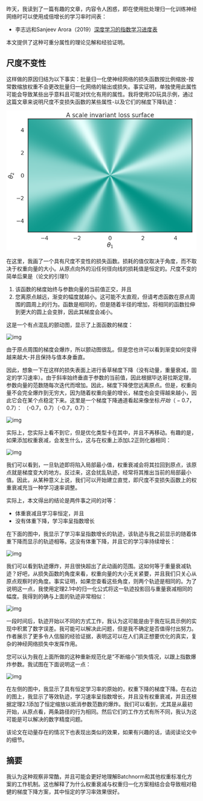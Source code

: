 昨天，我读到了一篇有趣的文章，内容令人困惑，即在使用批处理归一化训练神经网络时可以使用成倍增长的学习率时间表：

- 李志远和Sanjeev Arora（2019）[深度学习的指数学习进度表](https://arxiv.org/abs/1910.07454)

本文提供了这种可重分属性的理论见解和经验证明。

## 尺度不变性

这样做的原因归结为以下事实：批量归一化使神经网络的损失函数按比例缩放-按常数缩放权重不会更改批量归一化网络的输出或损失。事实证明，单独使用此属性可能会导致某些出乎意料且可能对优化有用的属性。我将使用2D玩具示例，通过这篇文章来说明尺度不变损失函数的某些属性-以及它们的梯度下降轨迹：

 ![img](img/download-72.png) 

在这里，我画了一个具有尺度不变性的损失函数。损耗的值仅取决于角度，而不取决于权重向量的大小。从原点向外的沿任何径向线的损耗值是恒定的。尺度不变的简单后果是（论文的引理1）

1. 该函数的梯度始终与参数向量的当前值正交，并且
2. 您离原点越远，渐变的幅度就越小。这可能不太直观，但请考虑函数在原点周围的圆周上的行为。函数是相同的，但是随着半径的增加，将相同的函数拉伸到更大的圆上会变胖，因此其梯度会减小。

这是一个有点混乱的颤动图，显示了上面函数的梯度：

![img](https://www.inference.vc/content/images/2019/10/download-74.png)

由于原点周围的梯度会爆炸，所以颤动图很乱。但是您也许可以看到渐变如何变得越来越大-并且保持与值本身垂直。

因此，想象一下在这样的损失表面上进行香草梯度下降（没有动量，重量衰减，固定的学习速率）。由于斜率始终垂直于参数的当前值，因此根据毕达哥拉斯定理，参数向量的范数随每次迭代而增加。因此，梯度下降使您远离原点。但是，权重向量不会完全爆炸到无穷大，因为随着权重向量的增长，梯度也会变得越来越小，因此它会在某个点稳定下来。这里是一个梯度下降通道看起来像坐标$开始（ - 0.7，0.7）$： （-0.7，0.7）（-0.7，0.7）：

![img](https://www.inference.vc/content/images/2019/10/first_animation--7-.gif)

实际上，您实际上看不到它，但是优化类型卡在其中，并且不再移动。有趣的是，如果添加权重衰减，会发生什么，这与在权重上添加L2正则化器相同：

![img](https://www.inference.vc/content/images/2019/10/first_animation--11-.gif)

我们可以看到，一旦轨迹即将陷入局部最小值，权重衰减会将其拉回到原点，该原点就是梯度变大的地方。反过来，这会扰乱轨迹，经常将其推出当前的局部最小值。因此，从某种意义上说，我们可以开始建立直觉，即尺度不变损失函数上的权重衰减充当一种学习速率调整。

实际上，本文得出的结论是两件事之间的对等：

- 体重衰减且学习率恒定，并且
- 没有体重下降，学习率呈指数增长

在下面的图中，我显示了学习率呈指数增长的轨迹，该轨迹与我之前显示的随着体重下降而显示的轨迹相等。这没有体重下降，并且它的学习率持续增长：

![img](https://www.inference.vc/content/images/2019/10/second_animation.gif)

我们可以看到轨迹爆炸，并且很快超出了此动画的范围。这如何等于重量衰减轨迹？好吧，从损失函数的角度来看，权重向量的大小无关紧要，并且我们只关心从原点观察时的角度。事实证明，如果您查看这些角度，则两个轨迹是相同的。为了说明这一点，我使用定理2.1中的归一化公式将这一轨迹投影回与重量衰减相同的幅度。我得到的确与上面的轨迹非常相似：

![img](https://www.inference.vc/content/images/2019/10/third_animation.gif)

一段时间后，轨迹开始以不同的方式工作，我认为这可能是由于我在玩具示例的实现中积累了数字误差。我可能可以解决此问题，但是我不确定是否值得付出努力。作者展示了更多令人信服的经验证据，表明这可以在人们真正想要优化的真实，复杂的神经网络损失中发挥作用。

您可以认为我在上面所做的这种重新规范化是“不断缩小”损失情况，以跟上指数爆炸参数。我试图在下面说明这一点：

![img](https://www.inference.vc/content/images/2019/10/fourth_animation--18-.gif)

在左侧的图中，我显示了具有恒定学习率的原始的，权重下降的梯度下降。在右边的图上，我显示了等效轨迹，学习速率呈指数增长，并且没有权重衰减，并且还根据定理2.1添加了恒定缩放以抵消参数范数的爆炸。我们可以看到，尤其是从最初开始，从原点看，两条路径的行为相同。然后它们的工作方式有所不同，我认为这可能是可以解决的数字精度问题。

该论文在动量存在的情况下也表现出类似的效果，如果有兴趣的话，请阅读论文中的细节。

## 摘要

我认为这种观察非常酷，并且可能会更好地理解Batchnorm和其他权重标准化方案的工作机制。这也解释了为什么权重衰减与权重归一化方案相结合会导致相对稳健的梯度下降方案，其中恒定的学习率效果很好。